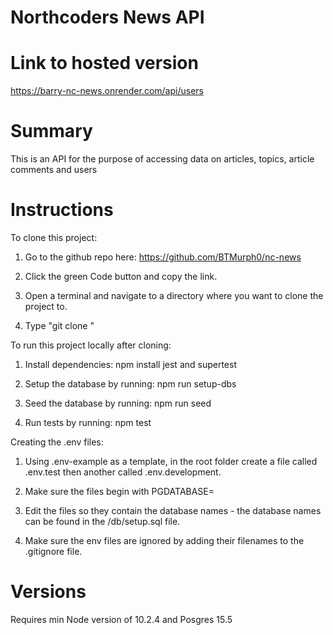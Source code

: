 # Northcoders News API

# Link to hosted version
https://barry-nc-news.onrender.com/api/users

# Summary
This is an API for the purpose of accessing data on articles, topics, article comments and users

# Instructions

To clone this project:
1. Go to the github repo here: https://github.com/BTMurph0/nc-news

2. Click the green Code button and copy the link.

3. Open a terminal and navigate to a directory where you want to clone the project to.

4. Type "git clone <project-link>"


To run this project locally after cloning:

1. Install dependencies: npm install jest and supertest

2. Setup the database by running: npm run setup-dbs

3. Seed the database by running: npm run seed

4. Run tests by running: npm test

Creating the .env files:

1. Using .env-example as a template, in the root folder create a file called .env.test then another called .env.development.

2. Make sure the files begin with PGDATABASE=

3. Edit the files so they contain the database names - the database names can be found in the /db/setup.sql file.

4. Make sure the env files are ignored by adding their filenames to the .gitignore file.

# Versions
Requires min Node version of 10.2.4 and Posgres 15.5
